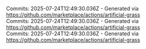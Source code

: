 Commits: 2025-07-24T12:49:30.036Z - Generated via https://github.com/marketplace/actions/artificial-grass
<br>
Commits: 2025-07-24T12:49:30.036Z - Generated via https://github.com/marketplace/actions/artificial-grass
<br>
Commits: 2025-07-24T12:49:30.036Z - Generated via https://github.com/marketplace/actions/artificial-grass
<br>
